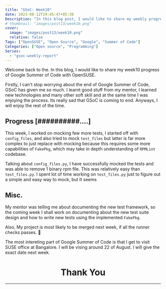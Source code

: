 ```yaml
---
title: "GSoC: Week10"
date: 2023-08-12T19:45:47+05:30
Description: "In this blog post, I would like to share my weekly progress of Google Summer of code with OpenSUSE"
# thumbnail: "images/post13/week10.png"
cover:
  image: "images/post13/week10.png"
  relative: false
Tags: ["OpenSUSE", "Open Source", "Google", "Summer of Code"]
Categories: ["Open source", "Programming"]
Series:
  - "gsoc-weekly-report"
---
```


Welcome back to the. In this blog, I would like to share my week10 progress of Google Summer of Code with OpenSUSE.

Firstly, I can't stop worrying about the end of Google Summer of Code, GSoC has given me so much. I learnt good stuff from my mentor, I learned new technologies and many other soft skill and at the same time I was enjoying the process. Its really sad that GSoC is coming to end. Anyways, I will enjoy the rest of the time.

## Progress [##########....]

This week, I worked on mocking few more tests, I started off with `config_files`, and also tried to mock `test_files` but latter is far more complex to just replace with mocking because this requires some more capabilities of `FakePkg`, which may take in depth understanding of `RPMLint` codebase.

Talking about `config_files.py`, I have successfully mocked the tests and was able to remove 1 binary rpm file. This was relatively easy than `test_files.py`. I spent lot of time working on `test_files.py` just to figure out a simple and easy way to mock, but It seems

## Misc.

My mentor was telling me about documenting the new test framework, so the coming week I shall work on documenting about the new test suite design and how to write new tests using the implemented `FakePkg`.

Also, My project is most likely to be merged next week, if all the runner checks passes. 🤞

The most intereting part of Google Summer of Code is that I get to visit SUSE office at Bangalore. I will be vising around 22 of August. I will give the exact date next week.

<h1 align="center"> Thank You </h1>

---
